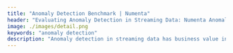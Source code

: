 ```yaml
---
title: "Anomaly Detection Benchmark | Numenta"
header: "Evaluating Anomaly Detection in Streaming Data: Numenta Anomaly Benchmark (NAB)"
image: ./images/detail.png
keywords: "anomaly detection"
description: "Anomaly detection in streaming data has business value in many applications, but how do you measure its effectiveness? The Numenta Anomaly Benchmark (NAB) is the first benchmark designed for time-series data."
---
```


